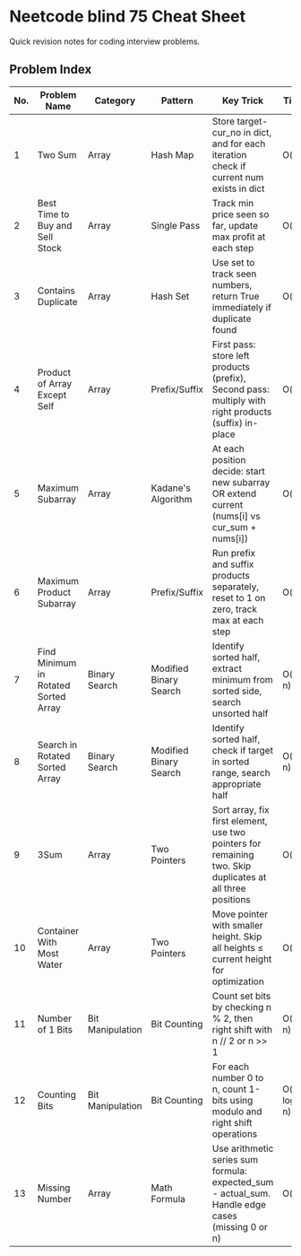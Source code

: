 # Neetcode blind 75 Cheat Sheet

Quick revision notes for coding interview problems.

## Problem Index

| No. | Problem Name | Category | Pattern | Key Trick | Time | Space |
|-----|--------------|----------|---------|-----------|------|-------|
| 1   | Two Sum | Array | Hash Map | Store target-cur_no in dict, and for each iteration check if current num exists in dict | O(n) | O(n) |
| 2   | Best Time to Buy and Sell Stock | Array | Single Pass | Track min price seen so far, update max profit at each step | O(n) | O(1) |
| 3   | Contains Duplicate | Array | Hash Set | Use set to track seen numbers, return True immediately if duplicate found | O(n) | O(n) |
| 4   | Product of Array Except Self | Array | Prefix/Suffix | First pass: store left products (prefix), Second pass: multiply with right products (suffix) in-place | O(n) | O(1) |
| 5   | Maximum Subarray | Array | Kadane's Algorithm | At each position decide: start new subarray OR extend current (nums[i] vs cur_sum + nums[i]) | O(n) | O(1) |
| 6   | Maximum Product Subarray | Array | Prefix/Suffix | Run prefix and suffix products separately, reset to 1 on zero, track max at each step | O(n) | O(1) |
| 7   | Find Minimum in Rotated Sorted Array | Binary Search | Modified Binary Search | Identify sorted half, extract minimum from sorted side, search unsorted half | O(log n) | O(1) |
| 8   | Search in Rotated Sorted Array | Binary Search | Modified Binary Search | Identify sorted half, check if target in sorted range, search appropriate half | O(log n) | O(1) |
| 9   | 3Sum | Array | Two Pointers | Sort array, fix first element, use two pointers for remaining two. Skip duplicates at all three positions | O(n²) | O(1) |
| 10  | Container With Most Water | Array | Two Pointers | Move pointer with smaller height. Skip all heights ≤ current height for optimization | O(n) | O(1) |
| 11  | Number of 1 Bits | Bit Manipulation | Bit Counting | Count set bits by checking n % 2, then right shift with n // 2 or n >> 1 | O(log n) | O(1) |
| 12  | Counting Bits | Bit Manipulation | Bit Counting | For each number 0 to n, count 1-bits using modulo and right shift operations | O(n log n) | O(1) |
| 13  | Missing Number | Array | Math Formula | Use arithmetic series sum formula: expected_sum - actual_sum. Handle edge cases (missing 0 or n) | O(n) | O(1) |
